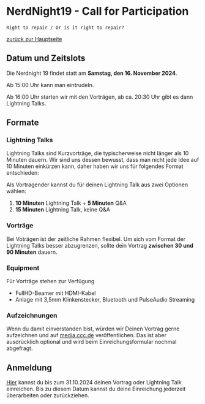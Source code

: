 # NerdNight19 - Call for Participation

~~~
Right to repair / Or is it right to repair?
~~~

[zurück zur Hauptseite](https://wiki.openlab-augsburg.de/Nerdnight%2019)

## Datum und Zeitslots

Die Nerdnight 19 findet statt am **Samstag, den 16. November 2024**. 

Ab 15:00 Uhr kann man eintrudeln.

Ab 16:00 Uhr starten wir mit den Vorträgen, ab ca. 20:30 Uhr gibt es dann Lightning Talks.

## Formate

### Lightning Talks

Lightning Talks sind Kurzvorträge, die typischerweise nicht länger als 10 Minuten dauern. Wir sind uns dessen bewusst, dass man nicht jede Idee auf 10 Minuten einkürzen kann, daher haben wir uns für folgendes Format entschieden:

Als Vortragender kannst du für deinen Lightning Talk aus zwei Optionen wählen:

  1. **10 Minuten** Lightning Talk + **5 Minuten** Q&A
  2. **15 Minuten** Lightning Talk, keine Q&A

### Vorträge

Bei Voträgen ist der zeitliche Rahmen flexibel. Um sich vom Format der Lightning Talks besser abzugrenzen, sollte dein Vortrag **zwischen 30 und 90 Minuten** dauern.

### Equipment

Für Vorträge stehen zur Verfügung

  * FullHD-Beamer mit HDMI-Kabel
  * Anlage mit 3,5mm Klinkenstecker, Bluetooth und PulseAudio Streaming

### Aufzeichnungen

Wenn du damit einverstanden bist, würden wir Deinen Vortrag gerne aufzeichnen und auf [media.ccc.de](https://media.ccc.de/b/erfas/openlab) veröffentlichen. Das ist aber ausdrücklich optional und wird beim Einreichungsformular nochmal abgefragt.

## Anmeldung

[Hier](https://cryptpad.digitalcourage.de/form/#/2/form/view/dp7c0edgZu9Ia3WJD7oHST4OYBviq6bav2HLJ+ioATA/) kannst du bis zum 31.10.2024 deinen Vortrag oder Lightning Talk einreichen. Bis zu diesem Datum kannst du deine Einreichung jederzeit überarbeiten oder zurückziehen.